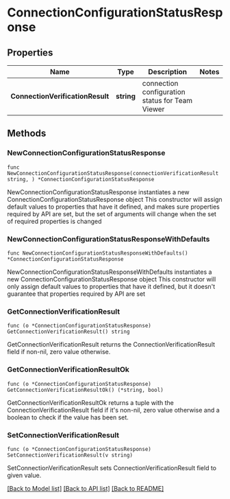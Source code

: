 # ConnectionConfigurationStatusResponse

## Properties

Name | Type | Description | Notes
------------ | ------------- | ------------- | -------------
**ConnectionVerificationResult** | **string** | connection configuration status for Team Viewer | 

## Methods

### NewConnectionConfigurationStatusResponse

`func NewConnectionConfigurationStatusResponse(connectionVerificationResult string, ) *ConnectionConfigurationStatusResponse`

NewConnectionConfigurationStatusResponse instantiates a new ConnectionConfigurationStatusResponse object
This constructor will assign default values to properties that have it defined,
and makes sure properties required by API are set, but the set of arguments
will change when the set of required properties is changed

### NewConnectionConfigurationStatusResponseWithDefaults

`func NewConnectionConfigurationStatusResponseWithDefaults() *ConnectionConfigurationStatusResponse`

NewConnectionConfigurationStatusResponseWithDefaults instantiates a new ConnectionConfigurationStatusResponse object
This constructor will only assign default values to properties that have it defined,
but it doesn't guarantee that properties required by API are set

### GetConnectionVerificationResult

`func (o *ConnectionConfigurationStatusResponse) GetConnectionVerificationResult() string`

GetConnectionVerificationResult returns the ConnectionVerificationResult field if non-nil, zero value otherwise.

### GetConnectionVerificationResultOk

`func (o *ConnectionConfigurationStatusResponse) GetConnectionVerificationResultOk() (*string, bool)`

GetConnectionVerificationResultOk returns a tuple with the ConnectionVerificationResult field if it's non-nil, zero value otherwise
and a boolean to check if the value has been set.

### SetConnectionVerificationResult

`func (o *ConnectionConfigurationStatusResponse) SetConnectionVerificationResult(v string)`

SetConnectionVerificationResult sets ConnectionVerificationResult field to given value.



[[Back to Model list]](../README.md#documentation-for-models) [[Back to API list]](../README.md#documentation-for-api-endpoints) [[Back to README]](../README.md)



